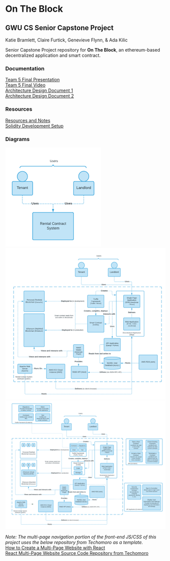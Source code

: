 # On The Block

## GWU CS Senior Capstone Project
Katie Bramlett, Claire Furtick, Genevieve Flynn, & Ada Kilic<br>

Senior Capstone Project repository for **On The Block**, an ethereum-based decentralized application and smart contract.<br>

### Documentation
[Team 5 Final Presentation](/project-docs/Team%205%20Final%20Presentation.pdf)<br>
[Team 5 Final Video]()<br>
[Architecture Design Document 1](/project-docs/Team%205%20Architecture%20Design%20Assignment%201.pdf)<br>
[Architecture Design Document 2](/project-docs/Team%205%20Architecture%20Design%20Assignment%202.pdf)<br>

### Resources
[Resources and Notes](/resources)<br>
[Solidity Development Setup](/resources/Solidity-Dev.md)<br>

### Diagrams
<img src="/project-docs/C4%20Model%201%20Context.png" alt="C4 Model 1 Context" width="300"/><br>
<img src="/project-docs/C4%20Model%202%20Containers.png" alt="C4 Model 2 Containers" width="600"/><br>
<img src="/project-docs/C4%20Model%203%20Components.png" alt="C4 Model 3 Components" width="800"/><br>

*Note: The  multi-page navigation portion of the front-end JS/CSS of this project uses the below repository from Techomoro as a template.*<br>
[How to Create a Multi-Page Website with React](https://www.techomoro.com/how-to-create-a-multi-page-website-with-react-in-5-minutes/)<br>
[React Multi-Page Website Source Code Repository from Techomoro](https://github.com/techomoro/ReactMultiPageWebsite)<br>
